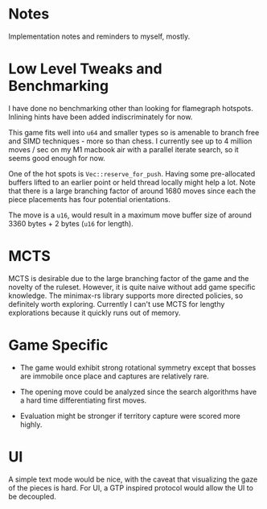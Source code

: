 Notes
=

Implementation notes and reminders to myself, mostly.

Low Level Tweaks and Benchmarking
==

I have done no benchmarking other than looking for flamegraph hotspots. Inlining
hints have been added indiscriminately for now.

This game fits well into `u64` and smaller types so is amenable to branch
free and SIMD techniques - more so than chess. I currently see up to 4 million
moves / sec on my M1 macbook air with a parallel iterate search, so it seems
good enough for now.

One of the hot spots is `Vec::reserve_for_push`. Having some pre-allocated
buffers lifted to an earlier point or held thread locally might help a lot. Note
that there is a large branching factor of around 1680 moves since each the piece
placements has four potential orientations.

The move is a `u16`, would result in a maximum move buffer size of around 3360
bytes + 2 bytes (`u16` for length).

MCTS
==

MCTS is desirable due to the large branching factor of the game and the novelty
of the ruleset. However, it is quite naive without add game specific knowledge.
The minimax-rs library supports more directed policies, so definitely worth
exploring. Currently I can't use MCTS for lengthy explorations because it quickly
runs out of memory.

Game Specific
==

* The game would exhibit strong rotational symmetry except that bosses are
  immobile once place and captures are relatively rare.

* The opening move could be analyzed since the search algorithms have a hard
  time differentiating first moves.

* Evaluation might be stronger if territory capture were scored more highly.


UI
==

A simple text mode would be nice, with the caveat that visualizing the gaze
of the pieces is hard. For UI, a GTP inspired protocol would allow the UI to
be decoupled.
